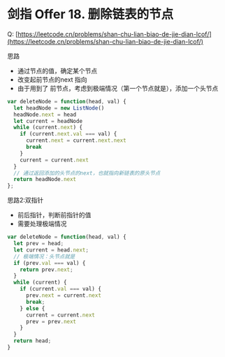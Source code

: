 # 剑指 Offer 18. 删除链表的节点
Q: [https://leetcode.cn/problems/shan-chu-lian-biao-de-jie-dian-lcof/](https://leetcode.cn/problems/shan-chu-lian-biao-de-jie-dian-lcof/)

思路
- 通过节点的值，确定某个节点
- 改变起前节点的next 指向
- 由于用到了 前节点，考虑到极端情况（第一个节点就是），添加一个头节点


```js
var deleteNode = function(head, val) {
  let headNode = new ListNode()
  headNode.next = head
  let current = headNode
  while (current.next) {
    if (current.next.val === val) {
      current.next = current.next.next
      break
    }
    current = current.next
  }
  // 通过返回添加的头节点的next，也就指向新链表的原头节点
  return headNode.next
};
```

思路2:双指针
- 前后指针，判断前指针的值
- 需要处理极端情况

```js
var deleteNode = function(head, val) {
  let prev = head;
  let current = head.next;
  // 极端情况：头节点就是
  if (prev.val === val) {
    return prev.next;
  }
  while (current) {
    if (current.val === val) {
      prev.next = current.next
      break;
    } else {
      current = current.next
      prev = prev.next
    }
  }
  return head;
}
```